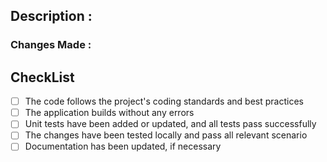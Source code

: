 ## Description :

<!-- Briefly describe the purpose and scope of the pull request -->

### Changes Made :

<!-- Provide a summary of the changes made -->

## CheckList

<!-- Specify the criteria that must be met to approve a pull request -->

- [ ] The code follows the project's coding standards and best practices
- [ ] The application builds without any errors 
- [ ] Unit tests have been added or updated, and all tests pass successfully 
- [ ] The changes have been tested locally and pass all relevant scenario
- [ ] Documentation has been updated, if necessary
